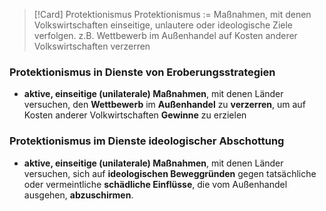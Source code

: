 >[!Card] Protektionismus
>Protektionismus := Maßnahmen, mit denen Volkswirtschaften einseitige, unlautere oder ideologische Ziele verfolgen. z.B. Wettbewerb im Außenhandel auf Kosten anderer Volkswirtschaften verzerren
<!--SR:!2025-07-19,11,230-->

### Protektionismus in Dienste von Eroberungsstrategien
- **aktive, einseitige (unilaterale) Maßnahmen**, mit denen Länder versuchen, den **Wettbewerb** im **Außenhandel** zu **verzerren**, um auf Kosten anderer Volkwirtschaften **Gewinne** zu erzielen
### Protektionismus im Dienste ideologischer Abschottung
- **aktive, einseitige (unilaterale) Maßnahmen**, mit denen Länder versuchen, sich auf **ideologischen Beweggründen** gegen tatsächliche oder vermeintliche **schädliche Einflüsse**, die vom Außenhandel ausgehen, **abzuschirmen**.

